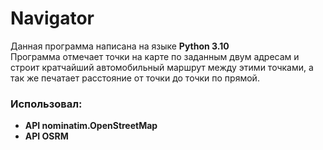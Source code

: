 # Navigator  
Данная программа написана на языке **Python 3.10**  
Программа отмечает точки на карте по заданным двум адресам и строит кратчайший автомобильный маршрут между этими точками,  а так же печатает расстояние от точки до точки по прямой.  


### Использовал:  
- **API nominatim.OpenStreetMap**
- **API OSRM**